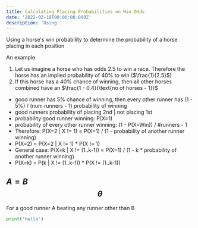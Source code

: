 ```yaml
---
title: Calculating Placing Probabilities on Win Odds
date: '2022-02-10T00:00:00.000Z'
description: 'Using '
---
```


Using a horse's win probability to determine the probability of a horse placing in each position

An example
1. Let us imagine a horse who has odds 2.5 to win a race. Therefore the horse has an implied probability of 40% to win ($\frac{1}{2.5}$)
2. If this horse has a 40% chance of winning, then all other horses combined have an $\frac{1 - 0.4}{\text{no of horses - 1}}$
- good runner has 5% chance of winning, then every other runner has (1 - 5%) / (num runners - 1) probability of winning
- good runners probability of placing 2nd | not placing 1st
- probability good runner winning: P(X=1)
- probability of every other runner winning: (1 - P(X=Win)) / #runners - 1
- Therefore: P(X=2 | X != 1) = P(X=1) / (1 - probability of another runner winning)
- P(X=2) = P(X=2 | X != 1) \* P(X != 1)
- General case: P(X=k | X != (1..k-1)) = P(X=1) / (1 - k \* probability of another runner winning)
- P(X=k) = P(k | X != (1..k-1)) \* P(X != (1..k-1))

$A = B$
$$
    \theta
$$
---

For a good runner A beating any runner other than B

```python
print('hello')
```
